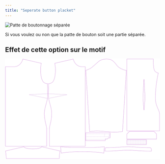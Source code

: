 ```yaml
---
title: "Seperate button placket"
---
```


![Patte de boutonnage séparée](seperatebuttonplacket.svg)

Si vous voulez ou non que la patte de bouton soit une partie séparée.

## Effet de cette option sur le motif

![Cette image montre l'effet de cette option en superposant plusieurs variantes qui ont une valeur différente pour cette option](simone_seperatebuttonplacket_sample.svg "Effect of this option on the pattern")
